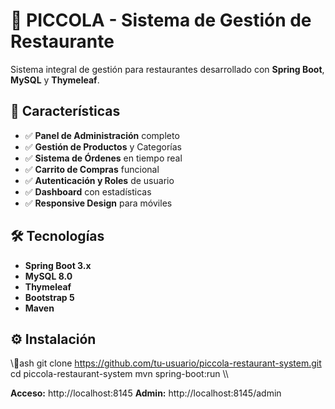 ﻿# 🍔 PICCOLA - Sistema de Gestión de Restaurante

Sistema integral de gestión para restaurantes desarrollado con **Spring Boot**, **MySQL** y **Thymeleaf**.

## 🚀 Características

- ✅ **Panel de Administración** completo
- ✅ **Gestión de Productos** y Categorías  
- ✅ **Sistema de Órdenes** en tiempo real
- ✅ **Carrito de Compras** funcional
- ✅ **Autenticación y Roles** de usuario
- ✅ **Dashboard** con estadísticas
- ✅ **Responsive Design** para móviles

## 🛠️ Tecnologías

- **Spring Boot 3.x**
- **MySQL 8.0**
- **Thymeleaf**
- **Bootstrap 5**
- **Maven**

## ⚙️ Instalación

\\\ash
git clone https://github.com/tu-usuario/piccola-restaurant-system.git
cd piccola-restaurant-system
mvn spring-boot:run
\\\

**Acceso:** http://localhost:8145
**Admin:** http://localhost:8145/admin
